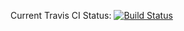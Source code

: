 
Current Travis CI Status: [![Build Status](https://travis-ci.org/alexgoncharov06/loginGWT.svg?branch=master)](https://travis-ci.org/alexgoncharov06/loginGWT)